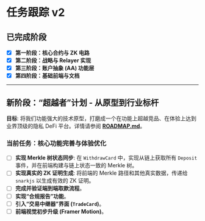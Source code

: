 # 任务跟踪 v2

## 已完成阶段

- [x] **第一阶段：核心合约与 ZK 电路**
- [x] **第二阶段：战略与 Relayer 实现**
- [x] **第三阶段：账户抽象 (AA) 功能层**
- [x] **第四阶段：基础前端与文档**

---

## **新阶段：“超越者”计划 - 从原型到行业标杆**

**目标**: 将我们功能强大的技术原型，打磨成一个在功能上超越竞品、在体验上达到业界顶级的隐私 DeFi 平台。详情请参阅 **[ROADMAP.md](ROADMAP.md)**。

### **当前任务：核心功能完善与体验优化**

- [ ] **实现 Merkle 树状态同步**: 在 `WithdrawCard` 中，实现从链上获取所有 `Deposit` 事件，并在前端构建与链上状态一致的 Merkle 树。
- [ ] **实现真实的 ZK 证明生成**: 将前端的 Merkle 路径和其他真实数据，传递给 `snarkjs` 以生成有效的 ZK 证明。
- [ ] **完成并验证端到端取款流程**。
- [ ] **实现“合规报告”功能**。
- [ ] **引入“交易中继器”界面 (`TradeCard`)**。
- [ ] **前端视觉初步升级 (Framer Motion)**。